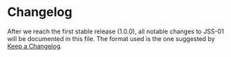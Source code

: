 # Changelog

After we reach the first stable release (1.0.0), all notable changes to JSS-01 will be documented in this file. The 
format used is the one suggested by [Keep a Changelog](https://keepachangelog.com/en/1.0.0/).



